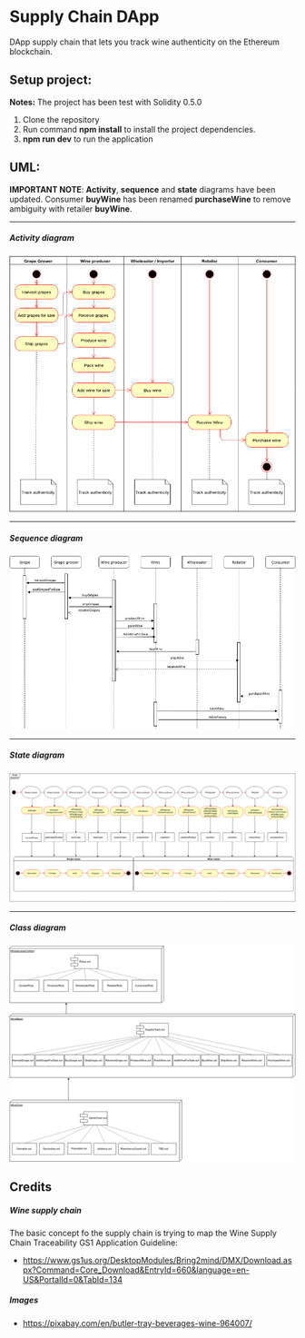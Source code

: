 # Supply Chain DApp
DApp supply chain that lets you track wine authenticity on the Ethereum blockchain.

## Setup project:
__Notes:__ The project has been test with Solidity 0.5.0
1. Clone the repository
2. Run command __npm install__ to install the project dependencies.
3. __npm run dev__ to run the application

## UML:
__IMPORTANT NOTE__: __Activity__, __sequence__ and __state__ diagrams have been updated.
Consumer __buyWine__ has been renamed __purchaseWine__ to remove ambiguity with retailer __buyWine__.

---
##### Activity diagram
![Activity diagram](UML/ACTIVITY.png?raw=true "Activity")

---
##### Sequence diagram
![Sequence diagram](UML/SEQUENCE.png?raw=true "Sequence")

---
##### State diagram
![State diagram](UML/STATE.png?raw=true "State")

---
##### Class diagram
![Class diagram](UML/CLASS.png?raw=true "Class")

## Credits
##### Wine supply chain
The basic concept fo the supply chain is trying to map the Wine Supply Chain Traceability GS1 Application Guideline:
* https://www.gs1us.org/DesktopModules/Bring2mind/DMX/Download.aspx?Command=Core_Download&EntryId=660&language=en-US&PortalId=0&TabId=134
##### Images
* https://pixabay.com/en/butler-tray-beverages-wine-964007/